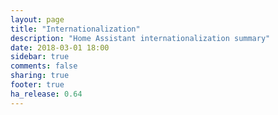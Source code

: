 ```yaml
---
layout: page
title: "Internationalization"
description: "Home Assistant internationalization summary"
date: 2018-03-01 18:00
sidebar: true
comments: false
sharing: true
footer: true
ha_release: 0.64
---
```


<script>
window.location = 'https://developers.home-assistant.io/docs/en/internationalization_index.html';
</script>